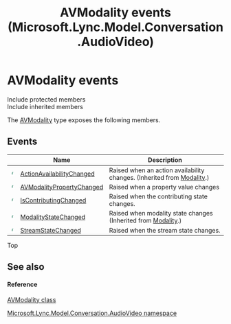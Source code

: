 ﻿---
title: AVModality events (Microsoft.Lync.Model.Conversation.AudioVideo)
TOCTitle: AVModality events
ms:assetid: Events.T:Microsoft.Lync.Model.Conversation.AudioVideo.AVModality_DI_3_UC_OCS14MrefLyncWPF
ms:mtpsurl: https://msdn.microsoft.com/en-us/library/microsoft.lync.model.conversation.audiovideo.avmodality_di_3_uc_ocs14mreflyncwpf_events(v=office.15)
ms:contentKeyID: 48596275
ms.date: 07/28/2014
mtps_version: v=office.15
---

# AVModality events

Include protected members  
Include inherited members  

The [AVModality](avmodality-class-microsoft-lync-model-conversation-audiovideo_2.md) type exposes the following members.

## Events

<table>
<thead>
<tr class="header">
<th> </th>
<th>Name</th>
<th>Description</th>
</tr>
</thead>
<tbody>
<tr class="odd">
<td><img src="images/JJ266306.pubevent(Office.15).gif" title="Public event" alt="Public event" /></td>
<td><a href="modality-actionavailabilitychanged-event-microsoft-lync-model-conversation_2.md">ActionAvailabilityChanged</a></td>
<td>Raised when an action availability changes. (Inherited from <a href="modality-class-microsoft-lync-model-conversation_2.md">Modality</a>.)</td>
</tr>
<tr class="even">
<td><img src="images/JJ266306.pubevent(Office.15).gif" title="Public event" alt="Public event" /></td>
<td><a href="avmodality-avmodalitypropertychanged-event-microsoft-lync-model-conversation-audiovideo_2.md">AVModalityPropertyChanged</a></td>
<td>Raised when a property value changes</td>
</tr>
<tr class="odd">
<td><img src="images/JJ266306.pubevent(Office.15).gif" title="Public event" alt="Public event" /></td>
<td><a href="avmodality-iscontributingchanged-event-microsoft-lync-model-conversation-audiovideo_2.md">IsContributingChanged</a></td>
<td>Raised when the contributing state changes.</td>
</tr>
<tr class="even">
<td><img src="images/JJ266306.pubevent(Office.15).gif" title="Public event" alt="Public event" /></td>
<td><a href="modality-modalitystatechanged-event-microsoft-lync-model-conversation_2.md">ModalityStateChanged</a></td>
<td>Raised when modality state changes (Inherited from <a href="modality-class-microsoft-lync-model-conversation_2.md">Modality</a>.)</td>
</tr>
<tr class="odd">
<td><img src="images/JJ266306.pubevent(Office.15).gif" title="Public event" alt="Public event" /></td>
<td><a href="avmodality-streamstatechanged-event-microsoft-lync-model-conversation-audiovideo_2.md">StreamStateChanged</a></td>
<td>Raised when the stream state changes.</td>
</tr>
</tbody>
</table>


Top

## See also

#### Reference

[AVModality class](avmodality-class-microsoft-lync-model-conversation-audiovideo_2.md)

[Microsoft.Lync.Model.Conversation.AudioVideo namespace](microsoft-lync-model-conversation-audiovideo-namespace_2.md)

